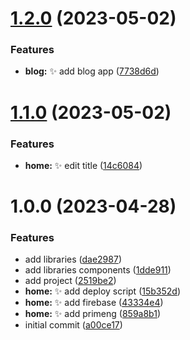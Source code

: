 # [1.2.0](https://github.com/tomavic/enigma-nx-angular/compare/home-v1.1.0...home-v1.2.0) (2023-05-02)


### Features

* **blog:** :sparkles: add blog app ([7738d6d](https://github.com/tomavic/enigma-nx-angular/commit/7738d6d1eb9e7017e332e02e018b9ad106f76572))

# [1.1.0](https://github.com/tomavic/enigma-nx-angular/compare/home-v1.0.0...home-v1.1.0) (2023-05-02)


### Features

* **home:** :sparkles: edit title ([14c6084](https://github.com/tomavic/enigma-nx-angular/commit/14c6084f5d115fe3af3129bbde45fa76ab3039e7))

# 1.0.0 (2023-04-28)


### Features

* add libraries ([dae2987](https://github.com/tomavic/enigma-nx-angular/commit/dae298725e8834ceedfcfa111dfba2abd90837d1))
* add libraries components ([1dde911](https://github.com/tomavic/enigma-nx-angular/commit/1dde911bb800f9a0c0884c2d7c0e37771f06ebb7))
* add project ([2519be2](https://github.com/tomavic/enigma-nx-angular/commit/2519be26fc541d7ecb5bbba9b2ed384a36f2014e))
* **home:** :sparkles: add deploy script ([15b352d](https://github.com/tomavic/enigma-nx-angular/commit/15b352d9e8e57b2036a7d8ac9ac50937d409e1db))
* **home:** :sparkles: add firebase ([43334e4](https://github.com/tomavic/enigma-nx-angular/commit/43334e4690b06d736504d3a9e6ab4782566eb88e))
* **home:** :sparkles: add primeng ([859a8b1](https://github.com/tomavic/enigma-nx-angular/commit/859a8b11a7e80547388b51039eb9fb185390dbde))
* initial commit ([a00ce17](https://github.com/tomavic/enigma-nx-angular/commit/a00ce17570f69fa45873af1c36b99df6af2e0eb1))
